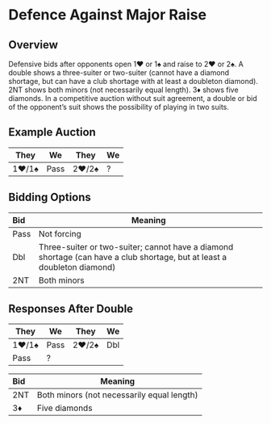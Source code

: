 # Defence Against Major Raise

## Overview

Defensive bids after opponents open 1♥ or 1♠ and raise to 2♥ or 2♠. A double shows a three-suiter or two-suiter (cannot have a diamond shortage, but can have a club shortage with at least a doubleton diamond). 2NT shows both minors (not necessarily equal length). 3♦ shows five diamonds. In a competitive auction without suit agreement, a double or bid of the opponent’s suit shows the possibility of playing in two suits.

## Example Auction

| They  | We   | They  | We  |
| ----- | ---- | ----- | --- |
| 1♥/1♠ | Pass | 2♥/2♠ | ?   |

## Bidding Options

| Bid  | Meaning                                                                                                                 |
| :--- | ----------------------------------------------------------------------------------------------------------------------- |
| Pass | Not forcing                                                                                                             |
| Dbl  | Three-suiter or two-suiter; cannot have a diamond shortage (can have a club shortage, but at least a doubleton diamond) |
| 2NT  | Both minors |

## Responses After Double

| They  | We   | They  | We  | 
| ----- | ---- | ----- | --- | 
| 1♥/1♠ | Pass | 2♥/2♠ | Dbl |
| Pass  | ? | |  | 

| Bid  | Meaning                                    |
| :--- | ------------------------------------------ |
| 2NT  | Both minors (not necessarily equal length) |
| 3♦   | Five diamonds |